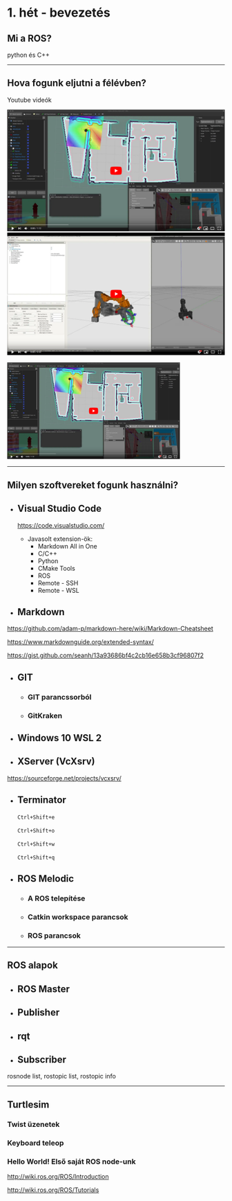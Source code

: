 <!--style>
details > summary {
  font-size: 150%;
  padding: 4px;
  width: 600px;
  cursor: pointer;
  color:DeepSkyBlue;
}
h1 {color:DodgerBlue;}
h2 {color:DeepSkyBlue;}
</style-->

[//]: # (Image References)

[image1]: ./assets/youtube-navigation.png "YouTube - Navigation"
[image2]: ./assets/youtube-openmanipulator.png "YouTube - OpenMANIPULATOR-X"
[image3]: ./output_files/color_figures_test2.jpg "Color thresholds"
[image4]: ./output_files/color_th_figures_test1.jpg "S threshold"
[image5]: ./output_files/gradient_th_figures_straight_lines2.jpg "Gradient thresholds"
[image6]: ./output_files/pipeline_figures_straight_lines1.jpg "Binary result"
[image7]: ./examples/color_fit_lines.jpg "Fit Visual"
[image8]: ./examples/example_output.jpg "Output"

# 1. hét - bevezetés

## Mi a ROS?
python és C++

***
## Hova fogunk eljutni a félévben?
Youtube videók

[![alt text][image1]](https://www.youtube.com/watch?v=L2L7snV4sCs)
[![alt text][image2]](https://www.youtube.com/watch?v=mm2vKYH-Jy8)

<img src="./assets/youtube-navigation.png" alt="drawing" width="400"/>

***

## Milyen szoftvereket fogunk használni?

<!--details>
<summary>• • •</summary-->

- ## Visual Studio Code
  https://code.visualstudio.com/
  - Javasolt extension-ök:
    - Markdown All in One
    - C/C++
    - Python
    - CMake Tools
    - ROS
    - Remote - SSH
    - Remote - WSL


- ## Markdown
https://github.com/adam-p/markdown-here/wiki/Markdown-Cheatsheet

https://www.markdownguide.org/extended-syntax/

https://gist.github.com/seanh/13a93686bf4c2cb16e658b3cf96807f2

- ## GIT
  - ### GIT parancssorból

  - ### GitKraken



- ## Windows 10 WSL 2


- ## XServer (VcXsrv)

https://sourceforge.net/projects/vcxsrv/

- ## Terminator
  `Ctrl+Shift+e`

  `Ctrl+Shift+o`

  `Ctrl+Shift+w`

  `Ctrl+Shift+q`

- ## ROS Melodic
  - ### A ROS telepítése
  - ### Catkin workspace parancsok

  - ### ROS parancsok


</details>

***
## ROS alapok

- ## ROS Master

- ## Publisher

- ## rqt

- ## Subscriber

rosnode list, rostopic list, rostopic info

***
## Turtlesim

### Twist üzenetek

### Keyboard teleop

### Hello World! Első saját ROS node-unk


http://wiki.ros.org/ROS/Introduction

http://wiki.ros.org/ROS/Tutorials